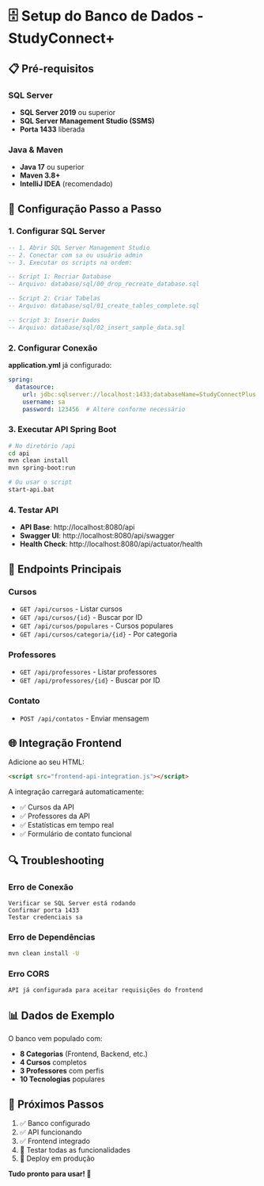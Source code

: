 # 🗄️ Setup do Banco de Dados - StudyConnect+

## 📋 Pré-requisitos

### SQL Server
- **SQL Server 2019** ou superior
- **SQL Server Management Studio (SSMS)**
- **Porta 1433** liberada

### Java & Maven
- **Java 17** ou superior
- **Maven 3.8+**
- **IntelliJ IDEA** (recomendado)

## 🚀 Configuração Passo a Passo

### 1. Configurar SQL Server

```sql
-- 1. Abrir SQL Server Management Studio
-- 2. Conectar com sa ou usuário admin
-- 3. Executar os scripts na ordem:

-- Script 1: Recriar Database
-- Arquivo: database/sql/00_drop_recreate_database.sql

-- Script 2: Criar Tabelas
-- Arquivo: database/sql/01_create_tables_complete.sql

-- Script 3: Inserir Dados
-- Arquivo: database/sql/02_insert_sample_data.sql
```

### 2. Configurar Conexão

**application.yml** já configurado:
```yaml
spring:
  datasource:
    url: jdbc:sqlserver://localhost:1433;databaseName=StudyConnectPlus
    username: sa
    password: 123456  # Altere conforme necessário
```

### 3. Executar API Spring Boot

```bash
# No diretório /api
cd api
mvn clean install
mvn spring-boot:run

# Ou usar o script
start-api.bat
```

### 4. Testar API

- **API Base**: http://localhost:8080/api
- **Swagger UI**: http://localhost:8080/api/swagger
- **Health Check**: http://localhost:8080/api/actuator/health

## 🔧 Endpoints Principais

### Cursos
- `GET /api/cursos` - Listar cursos
- `GET /api/cursos/{id}` - Buscar por ID
- `GET /api/cursos/populares` - Cursos populares
- `GET /api/cursos/categoria/{id}` - Por categoria

### Professores
- `GET /api/professores` - Listar professores
- `GET /api/professores/{id}` - Buscar por ID

### Contato
- `POST /api/contatos` - Enviar mensagem

## 🌐 Integração Frontend

Adicione ao seu HTML:
```html
<script src="frontend-api-integration.js"></script>
```

A integração carregará automaticamente:
- ✅ Cursos da API
- ✅ Professores da API  
- ✅ Estatísticas em tempo real
- ✅ Formulário de contato funcional

## 🔍 Troubleshooting

### Erro de Conexão
```
Verificar se SQL Server está rodando
Confirmar porta 1433
Testar credenciais sa
```

### Erro de Dependências
```bash
mvn clean install -U
```

### Erro CORS
```
API já configurada para aceitar requisições do frontend
```

## 📊 Dados de Exemplo

O banco vem populado com:
- **8 Categorias** (Frontend, Backend, etc.)
- **4 Cursos** completos
- **3 Professores** com perfis
- **10 Tecnologias** populares

## 🎯 Próximos Passos

1. ✅ Banco configurado
2. ✅ API funcionando
3. ✅ Frontend integrado
4. 🔄 Testar todas as funcionalidades
5. 🚀 Deploy em produção

**Tudo pronto para usar! 🎉**